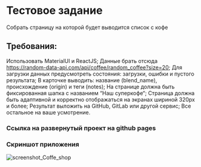 # Тестовое задание

Собрать страницу на которой будет выводится список с кофе
## Требования:
Использовать MaterialUI и ReactJS;
Данные брать отсюда https://random-data-api.com/api/coffee/random_coffee?size=20;
Для загрузки данных предусмотреть состояния: загрузки, ошибки и пустого результата;
В карточке выводить: название (blend_name), происхождение (origin) и теги (notes);
На странице должна быть фиксированная шапка с названием “Наш суперкофе“;
Страница должна быть адаптивной и корректно отображаться на экранах шириной 320px и более;
Результат выложить на GitHub, GitLab или другой сервис;
Все остальное на ваше усмотрение.

### Ссылка на развернутый проект на github pages

### Скриншот приложения
![screenshot_Coffe_shop](https://i.imgur.com/rpiyUXU.jpg)




